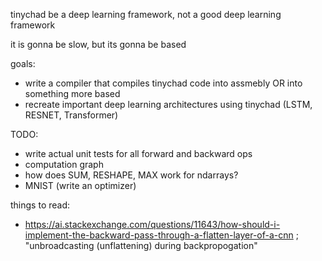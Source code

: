tinychad be a deep learning framework, not a good deep learning framework

it is gonna be slow, but its gonna be based

goals: 
  - write a compiler that compiles tinychad code into assmebly OR into something more based
  - recreate important deep learning architectures using tinychad (LSTM, RESNET, Transformer)

TODO: 
  - write actual unit tests for all forward and backward ops
  - computation graph
  - how does SUM, RESHAPE, MAX work for ndarrays?
  - MNIST (write an optimizer)


things to read: 
   - https://ai.stackexchange.com/questions/11643/how-should-i-implement-the-backward-pass-through-a-flatten-layer-of-a-cnn
          ; "unbroadcasting (unflattening) during backpropogation"


